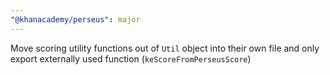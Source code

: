 ```yaml
---
"@khanacademy/perseus": major
---
```


Move scoring utility functions out of `Util` object into their own file and only export externally used function (`keScoreFromPerseusScore`)
